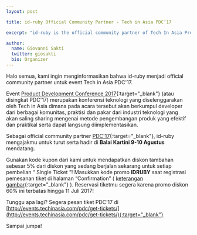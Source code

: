 ```yaml
---
layout: post

title: id-ruby Official Community Partner - Tech in Asia PDC’17

excerpt: "id-ruby is the official community partner of Tech In Asia Product Development Conference 2017."

author:
  name: Giovanni Sakti
  twitter: giosakti
  bio: Organizer
---
```


Halo semua, kami ingin menginformasikan bahwa id-ruby menjadi official community partner untuk event Tech in Asia PDC'17.

Event [Product Development Conference 2017](http://events.techinasia.com/pdc/){:target="_blank"} (atau disingkat PDC'17) merupakan konferensi teknologi yang diselenggarakan oleh Tech in Asia dimana pada acara tersebut akan berkumpul developer dari berbagai komunitas, praktisi dan pakar dari industri teknologi yang akan saling sharing mengenai metode pengembangan produk yang efektif dan praktikal serta dapat langsung diimplementasikan.

Sebagai official community partner [PDC'17](http://events.techinasia.com/pdc/){:target="_blank"}, id-ruby mengajakmu untuk turut serta hadir di **Balai Kartini 9-10 Agustus** mendatang.

Gunakan kode kupon dari kami untuk mendapatkan diskon tambahan sebesar 5% dari diskon yang sedang berjalan sekarang untuk setiap pembelian “ Single Ticket ”! Masukkan kode promo **IDRUBY** saat registrasi pemesanan tiket di halaman “Confirmation” ( [keterangan gambar](https://www.dropbox.com/s/2vtxf2zjy1rkqwn/Screen%20Shot%202017-06-15%20at%202.07.07%20PM.png?dl=0){:target="_blank"} ). Reservasi tiketmu segera karena promo diskon 60% ini terbatas hingga 11 Juli 2017!

Tunggu apa lagi? Segera pesan tiket PDC’17 di [http://events.techinasia.com/pdc/get-tickets/](http://events.techinasia.com/pdc/get-tickets/){:target="_blank"}

Sampai jumpa!

